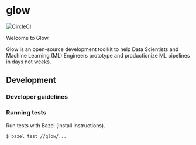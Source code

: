 # glow

[![CircleCI](https://circleci.com/gh/sematic-ai/glow.svg?style=shield&circle-token=c8e0115ddccadc17b98ab293b32cad27026efb25)](<LINK>)

Welcome to Glow.

Glow is an open-source development toolkit to help Data Scientists and Machine
Learning (ML) Engineers prototype and productionize ML pipelines in days not
weeks.

## Development

### Developer guidelines

### Running tests

Run tests with Bazel (install instructions).

```shell
$ bazel test //glow/...
```